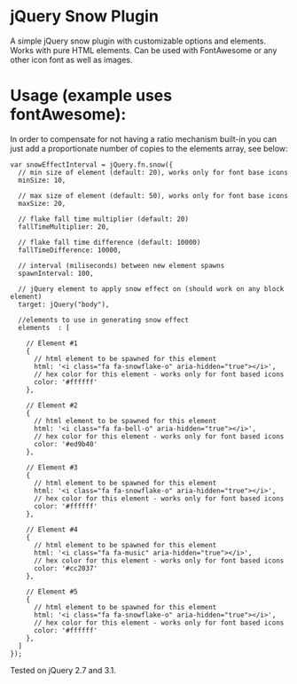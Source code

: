 # jQuery Snow Plugin
A simple jQuery snow plugin with customizable options and elements. Works with pure HTML elements. Can be used with FontAwesome or any other icon font as well as images.

# Usage (example uses fontAwesome):

In order to compensate for not having a ratio mechanism built-in you can just add a proportionate number of copies to the elements array, see below:

```
var snowEffectInterval = jQuery.fn.snow({
  // min size of element (default: 20), works only for font base icons
  minSize: 10,
  
  // max size of element (default: 50), works only for font base icons
  maxSize: 20,
  
  // flake fall time multiplier (default: 20)
  fallTimeMultiplier: 20, 
  
  // flake fall time difference (default: 10000)
  fallTimeDifference: 10000, 
  
  // interval (miliseconds) between new element spawns
  spawnInterval: 100, 
  
  // jQuery element to apply snow effect on (should work on any block element)
  target: jQuery("body"),
  
  //elements to use in generating snow effect
  elements	: [
  
    // Element #1
    { 
      // html element to be spawned for this element
      html: '<i class="fa fa-snowflake-o" aria-hidden="true"></i>',
      // hex color for this element - works only for font based icons
      color: '#ffffff'
    },
    
    // Element #2
    { 
      // html element to be spawned for this element
      html: '<i class="fa fa-bell-o" aria-hidden="true"></i>',
      // hex color for this element - works only for font based icons
      color: '#ed9b40'
    },
    
    // Element #3
    { 
      // html element to be spawned for this element
      html: '<i class="fa fa-snowflake-o" aria-hidden="true"></i>',
      // hex color for this element - works only for font based icons
      color: '#ffffff'
    },
    
    // Element #4
    {
      // html element to be spawned for this element
      html: '<i class="fa fa-music" aria-hidden="true"></i>',
      // hex color for this element - works only for font based icons
      color: '#cc2037'
    },
    
    // Element #5
    { 
      // html element to be spawned for this element
      html: '<i class="fa fa-snowflake-o" aria-hidden="true"></i>',
      // hex color for this element - works only for font based icons
      color: '#ffffff'
    },
  ]
});
```

Tested on jQuery 2.7 and 3.1.

